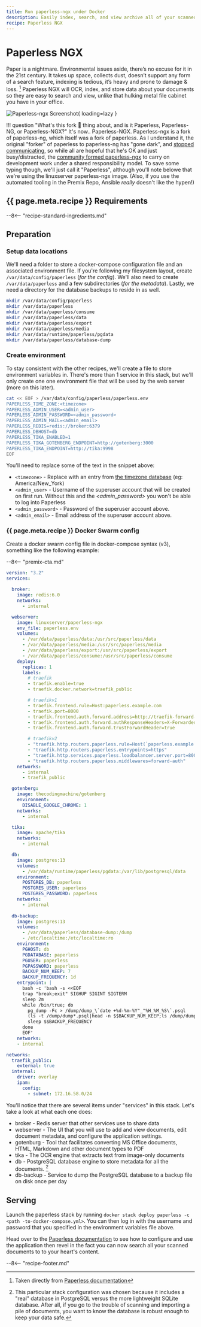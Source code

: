 ```yaml
---
title: Run paperless-ngx under Docker
description: Easily index, search, and view archive all of your scanned dead-tree documents with Paperless NGX, under Docker, now using the linuxserver image since the fork from from paperless-ng to paperless-ngx!
recipe: Paperless NGX
---
```


# Paperless NGX

Paper is a nightmare. Environmental issues aside, there’s no excuse for it in the 21st century. It takes up space, collects dust, doesn’t support any form of a search feature, indexing is tedious, it’s heavy and prone to damage & loss. [^1] Paperless NGX will OCR, index, and store data about your documents so they are easy to search and view, unlike that hulking metal file cabinet you have in your office.

![Paperless-ngx Screenshot](../images/paperless-ngx.png){ loading=lazy }

!!! question "What's this fork 🍴 thing about, and is it Paperless, Paperless-NG, or Paperless-NGX?"
    It's now.. Paperless-NGX. Paperless-ngx is a fork of paperless-ng, which itself was a fork of paperless. As I understand it, the original "forker" of paperless to paperless-ng has "gone dark", and [stopped communicating](https://github.com/jonaswinkler/paperless-ng/issues/1599), so while all are hopeful that he's OK and just busy/distracted, the [community formed paperless-ngx](https://github.com/jonaswinkler/paperless-ng/issues/1632) to carry on development work under a shared responsibility model. To save some typing though, we'll just call it "Paperless", although you'll note belowe that we're using the linuxserver paperless-ngx image. (Also, if you use the automated tooling in the Premix Repo, Ansible *really* doesn't like the hypen!)

## {{ page.meta.recipe }} Requirements

--8<-- "recipe-standard-ingredients.md"

## Preparation

### Setup data locations

We'll need a folder to store a docker-compose configuration file and an associated environment file. If you're following my filesystem layout, create `/var/data/config/paperless` (*for the config*). We'll also need to create `/var/data/paperless` and a few subdirectories (*for the metadata*). Lastly, we need a directory for the database backups to reside in as well.

```bash
mkdir /var/data/config/paperless
mkdir /var/data/paperless
mkdir /var/data/paperless/consume
mkdir /var/data/paperless/data
mkdir /var/data/paperless/export
mkdir /var/data/paperless/media
mkdir /var/data/runtime/paperless/pgdata
mkdir /var/data/paperless/database-dump
```

### Create environment

To stay consistent with the other recipes, we'll create a file to store environment variables in. There's more than 1 service in this stack, but we'll only create one one environment file that will be used by the web server (more on this later).

```bash
cat << EOF > /var/data/config/paperless/paperless.env
PAPERLESS_TIME_ZONE:<timezone>
PAPERLESS_ADMIN_USER=<admin_user>
PAPERLESS_ADMIN_PASSWORD=<admin_password>
PAPERLESS_ADMIN_MAIL=<admin_email>
PAPERLESS_REDIS=redis://broker:6379
PAPERLESS_DBHOST=db
PAPERLESS_TIKA_ENABLED=1
PAPERLESS_TIKA_GOTENBERG_ENDPOINT=http://gotenberg:3000
PAPERLESS_TIKA_ENDPOINT=http://tika:9998
EOF
```

You'll need to replace some of the text in the snippet above:

* `<timezone>` - Replace with an entry from [the timezone database](https://en.wikipedia.org/wiki/List_of_tz_database_time_zones) (eg: America/New_York)
* `<admin_user>` - Username of the superuser account that will be created on first run. Without this and the *&lt;admin_password&gt;* you won't be able to log into Paperless
* `<admin_password>` - Password of the superuser account above.
* `<admin_email>` - Email address of the superuser account above.

### {{ page.meta.recipe }} Docker Swarm config

Create a docker swarm config file in docker-compose syntax (v3), something like the following example:

--8<-- "premix-cta.md"

```yaml
version: "3.2"
services:
  
  broker:
    image: redis:6.0
    networks:
      - internal

  webserver:
    image: linuxserver/paperless-ngx
    env_file: paperless.env
    volumes:
      - /var/data/paperless/data:/usr/src/paperless/data
      - /var/data/paperless/media:/usr/src/paperless/media
      - /var/data/paperless/export:/usr/src/paperless/export
      - /var/data/paperless/consume:/usr/src/paperless/consume
    deploy:
      replicas: 1
      labels:
        # traefik
        - traefik.enable=true
        - traefik.docker.network=traefik_public

        # traefikv1
        - traefik.frontend.rule=Host:paperless.example.com
        - traefik.port=8000    
        - traefik.frontend.auth.forward.address=http://traefik-forward-auth:4181
        - traefik.frontend.auth.forward.authResponseHeaders=X-Forwarded-User
        - traefik.frontend.auth.forward.trustForwardHeader=true        

        # traefikv2
        - "traefik.http.routers.paperless.rule=Host(`paperless.example.com`)"
        - "traefik.http.routers.paperless.entrypoints=https"
        - "traefik.http.services.paperless.loadbalancer.server.port=8000"
        - "traefik.http.routers.paperless.middlewares=forward-auth"
    networks:
      - internal
      - traefik_public

  gotenberg:
    image: thecodingmachine/gotenberg
    environment:
      DISABLE_GOOGLE_CHROME: 1
    networks:
      - internal

  tika:
    image: apache/tika
    networks:
      - internal

  db:
    image: postgres:13
    volumes:
      - /var/data/runtime/paperless/pgdata:/var/lib/postgresql/data
    environment:
      POSTGRES_DB: paperless
      POSTGRES_USER: paperless
      POSTGRES_PASSWORD: paperless
    networks:
      - internal
  
  db-backup:
    image: postgres:13
    volumes:
      - /var/data/paperless/database-dump:/dump
      - /etc/localtime:/etc/localtime:ro
    environment:
      PGHOST: db
      PGDATABASE: paperless
      PGUSER: paperless
      PGPASSWORD: paperless
      BACKUP_NUM_KEEP: 7
      BACKUP_FREQUENCY: 1d
    entrypoint: |
      bash -c 'bash -s <<EOF
      trap "break;exit" SIGHUP SIGINT SIGTERM
      sleep 2m
      while /bin/true; do
        pg_dump -Fc > /dump/dump_\`date +%d-%m-%Y"_"%H_%M_%S\`.psql
        (ls -t /dump/dump*.psql|head -n $$BACKUP_NUM_KEEP;ls /dump/dump*.psql)|sort|uniq -u|xargs rm -- {}
        sleep $$BACKUP_FREQUENCY
      done
      EOF'
    networks:
    - internal

networks:
  traefik_public:
    external: true
  internal:
    driver: overlay
    ipam:
      config:
        - subnet: 172.16.58.0/24 

```

You'll notice that there are several items under "services" in this stack. Let's take a look at what each one does:

* broker - Redis server that other services use to share data
* webserver - The UI that you will use to add and view documents, edit document metadata, and configure the application settings.
* gotenburg - Tool that facilitates converting MS Office documents, HTML, Markdown and other document types to PDF
* tika - The OCR engine that extracts text from image-only documents
* db - PostgreSQL database engine to store metadata for all the documents. [^2]
* db-backup - Service to dump the PostgreSQL database to a backup file on disk once per day

## Serving

Launch the paperless stack by running ```docker stack deploy paperless -c <path -to-docker-compose.yml>```. You can then log in with the username and password that you specified in the environment variables file above.

Head over to the [Paperless documentation](https://paperless-ng.readthedocs.io/en/latest) to see how to configure and use the application then revel in the fact you can now search all your scanned documents to to your heart's content.

[^1]: Taken directly from [Paperless documentation](https://paperless-ng.readthedocs.io/en/latest)
[^2]: This particular stack configuration was chosen because it includes a "real" database in PostgreSQL versus the more lightweight SQLite database. After all, if you go to the trouble of scanning and importing a pile of documents, you want to know the database is robust enough to keep your data safe.

--8<-- "recipe-footer.md"
